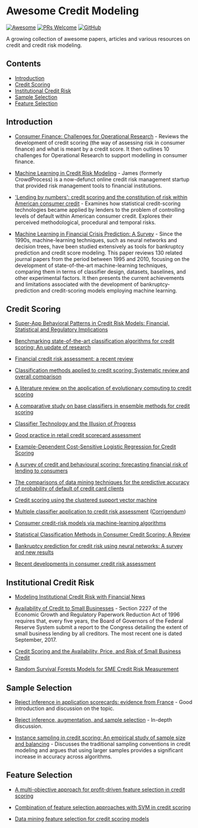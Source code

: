 # Awesome Credit Modeling
[![Awesome](https://cdn.rawgit.com/sindresorhus/awesome/d7305f38d29fed78fa85652e3a63e154dd8e8829/media/badge.svg)](https://github.com/sindresorhus/awesome)
[![PRs Welcome](https://img.shields.io/badge/PRs-welcome-brightgreen.svg?style=flat-square)](http://makeapullrequest.com)
[![GitHub](https://img.shields.io/github/license/mourarthur/awesome-credit-modeling?style=flat-square)](LICENSE)

A growing collection of awesome papers, articles and various resources on credit and credit risk modeling.

## Contents

- [Introduction](#introduction)
- [Credit Scoring](#credit-scoring)
- [Institutional Credit Risk](#institutional-credit-risk)
- [Sample Selection](#sample-selection)
- [Feature Selection](#feature-selection)

## Introduction

- [Consumer Finance: Challenges for Operational Research](https://www.jstor.org/stable/40540227) - Reviews the development of credit scoring (the way of assessing risk in consumer finance) and what is meant by a credit score. It then outlines 10 challenges for Operational Research to support modelling in consumer finance.

- [Machine Learning in Credit Risk Modeling](https://james.finance/static/assets/whitepapers/Machine-Learning-in-Credit-Risk-Modeling-James-white-paper.pdf) - James (formerly CrowdProcess) is a now-defunct online credit risk management startup that provided risk management tools to financial institutions.  

- ['Lending by numbers': credit scoring and the constitution of risk within American consumer credit](https://www.tandfonline.com/doi/abs/10.1080/03085140601089846) - Examines how statistical credit-scoring technologies became applied by lenders to the problem of controlling levels of default within American consumer credit. Explores their perceived methodological, procedural and temporal risks.  

- [Machine Learning in Financial Crisis Prediction: A Survey](https://ieeexplore.ieee.org/document/6069610) - Since the 1990s, machine-learning techniques, such as neural networks and decision trees, have been studied extensively as tools for bankruptcy prediction and credit score modeling. This paper reviews 130 related journal papers from the period between 1995 and 2010, focusing on the development of state-of-the-art machine-learning techniques, comparing them in terms of classifier design, datasets, baselines, and other experimental factors. It then presents the current achievements and limitations associated with the development of bankruptcy-prediction and credit-scoring models employing machine learning.
  

## Credit Scoring

- [Super-App Behavioral Patterns in Credit Risk Models: Financial, Statistical and Regulatory Implications](https://arxiv.org/abs/2005.14658)

- [Benchmarking state-of-the-art classification algorithms for credit scoring: An update of research](https://www.sciencedirect.com/science/article/abs/pii/S0377221715004208)

- [Financial credit risk assessment: a recent review](https://dl.acm.org/doi/10.1007/s10462-015-9434-x)

- [Classification methods applied to credit scoring: Systematic review and overall comparison](https://www.sciencedirect.com/science/article/abs/pii/S1876735416300101)

- [A literature review on the application of evolutionary computing to credit scoring](https://link.springer.com/article/10.1057/jors.2012.145)

- [A comparative study on base classifiers in ensemble methods for credit scoring](https://www.sciencedirect.com/science/article/abs/pii/S0957417416306947)

- [Classifier Technology and the Illusion of Progress](https://projecteuclid.org/euclid.ss/1149600839)

- [Good practice in retail credit scorecard assessment](https://www.tandfonline.com/doi/abs/10.1057/palgrave.jors.2601932)

- [Example-Dependent Cost-Sensitive Logistic Regression for Credit Scoring](https://ieeexplore.ieee.org/document/7033125)

- [A survey of credit and behavioural scoring: forecasting financial risk of lending to consumers](https://www.sciencedirect.com/science/article/abs/pii/S0169207000000340)

- [The comparisons of data mining techniques for the predictive accuracy of probability of default of credit card clients](https://www.sciencedirect.com/science/article/abs/pii/S0957417407006719)

- [Credit scoring using the clustered support vector machine](https://www.sciencedirect.com/science/article/abs/pii/S0957417414005119)

- [Multiple classifier application to credit risk assessment](https://www.sciencedirect.com/science/article/abs/pii/S0957417409008847) ([Corrigendum](https://www.sciencedirect.com/science/article/pii/S0957417410012364))

- [Consumer credit-risk models via machine-learning algorithms](https://alo.mit.edu/wp-content/uploads/2015/06/Household-behaviorConsumer-credit-riskCredit-card-borrowingMachine-learningNonparametric-estimation.pdf)  

- [Statistical Classification Methods in Consumer Credit Scoring: A Review](https://www.jstor.org/stable/2983268)

- [Bankruptcy prediction for credit risk using neural networks: A survey and new results](https://ieeexplore.ieee.org/document/935101)

- [Recent developments in consumer credit risk assessment](https://www.sciencedirect.com/science/article/abs/pii/S0377221706011866)

##  Institutional Credit Risk

- [Modeling Institutional Credit Risk with Financial News](https://arxiv.org/abs/2004.08204)

- [Availability of Credit to Small Businesses](https://www.federalreserve.gov/publications/2017-september-availability-of-credit-to-small-businesses.htm) - Section 2227 of the Economic Growth and Regulatory Paperwork Reduction Act of 1996 requires that, every five years, the Board of Governors of the Federal Reserve System submit a report to the Congress detailing the extent of small business lending by all creditors. The most recent one is dated September, 2017.  

- [Credit Scoring and the Availability, Price, and Risk of Small Business Credit](https://muse.jhu.edu/article/181124)

- [Random Survival Forests Models for SME Credit Risk Measurement](https://link.springer.com/article/10.1007/s11009-008-9078-2)

## Sample Selection

- [Reject inference in application scorecards: evidence from France](https://econpapers.repec.org/paper/drmwpaper/2016-10.htm) - Good introduction and discussion on the topic.  

- [Reject inference, augmentation, and sample selection](https://www.sciencedirect.com/science/article/abs/pii/S0377221706011969) - In-depth discussion.  

- [Instance sampling in credit scoring: An empirical study of sample size and balancing](http://www.research.lancs.ac.uk/portal/en/publications/instance-sampling-in-credit-scoring-an-empirical-study-of-sample-size-and-balancing(89b83914-c7f2-499a-8fa1-844d6cb6004d).html) - Discusses the traditional sampling conventions in credit modeling and argues that using larger samples provides a significant increase in accuracy across algorithms. 

## Feature Selection

- [A multi-objective approach for profit-driven feature selection in credit scoring](https://www.sciencedirect.com/science/article/pii/S0167923619300570)

- [Combination of feature selection approaches with SVM in credit scoring](https://www.sciencedirect.com/science/article/abs/pii/S0957417409010719)

- [Data mining feature selection for credit scoring models](https://link.springer.com/article/10.1057/palgrave.jors.2601976)
